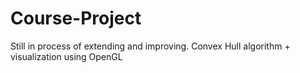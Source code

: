 # Course-Project
Still in process of extending and improving. Convex Hull algorithm + visualization using OpenGL
